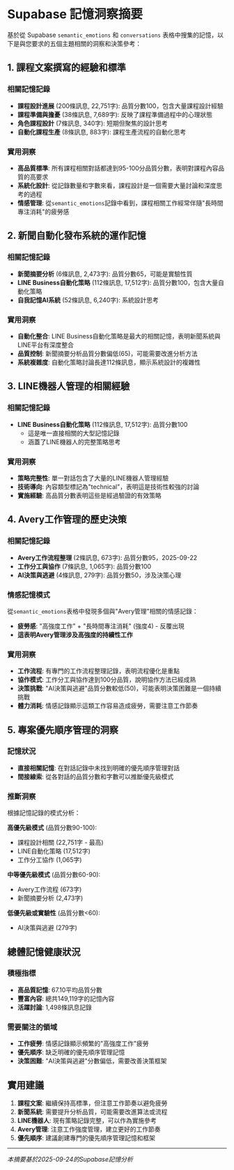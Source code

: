 # Supabase 記憶洞察摘要

基於從 Supabase `semantic_emotions` 和 `conversations` 表格中搜集的記憶，以下是與您要求的五個主題相關的洞察和決策參考：

## 1. 課程文案撰寫的經驗和標準

### 相關記憶記錄
- **課程設計進展** (200條訊息, 22,751字): 品質分數100，包含大量課程設計經驗
- **課程準備與擔憂** (38條訊息, 7,689字): 反映了課程準備過程中的心理狀態
- **角色課程設計** (7條訊息, 340字): 短期但聚焦的設計思考
- **自動化課程生產** (8條訊息, 883字): 課程生產流程的自動化思考

### 實用洞察
- **高品質標準**: 所有課程相關對話都達到95-100分品質分數，表明對課程內容品質的高要求
- **系統化設計**: 從記錄數量和字數來看，課程設計是一個需要大量討論和深度思考的過程
- **情感管理**: 從`semantic_emotions`記錄中看到，課程相關工作經常伴隨"長時間專注消耗"的疲勞感

## 2. 新聞自動化發布系統的運作記憶

### 相關記憶記錄  
- **新聞摘要分析** (6條訊息, 2,473字): 品質分數65，可能是實驗性質
- **LINE Business自動化策略** (112條訊息, 17,512字): 品質分數100，包含大量自動化策略
- **自我記憶AI系統** (52條訊息, 6,240字): 系統設計思考

### 實用洞察
- **自動化整合**: LINE Business自動化策略是最大的相關記憶，表明新聞系統與LINE平台有深度整合
- **品質控制**: 新聞摘要分析品質分數偏低(65)，可能需要改進分析方法
- **系統複雜度**: 自動化策略討論長達112條訊息，顯示系統設計的複雜性

## 3. LINE機器人管理的相關經驗

### 相關記憶記錄
- **LINE Business自動化策略** (112條訊息, 17,512字): 品質分數100
  - 這是唯一直接相關的大型記憶記錄
  - 涵蓋了LINE機器人的完整策略思考

### 實用洞察
- **策略完整性**: 單一對話包含了大量的LINE機器人管理經驗
- **技術導向**: 內容類型標記為"technical"，表明這是技術性較強的討論
- **實施經驗**: 高品質分數表明這些是經過驗證的有效策略

## 4. Avery工作管理的歷史決策

### 相關記憶記錄
- **Avery工作流程整理** (2條訊息, 673字): 品質分數95，2025-09-22
- **工作分工與協作** (7條訊息, 1,065字): 品質分數100  
- **AI決策與逃避** (4條訊息, 279字): 品質分數50，涉及決策心理

### 情感記憶模式
從`semantic_emotions`表格中發現多個與"Avery管理"相關的情感記錄：
- **疲勞感**: "高強度工作" + "長時間專注消耗" (強度4) - 反覆出現
- **這表明Avery管理涉及高強度的持續性工作**

### 實用洞察
- **工作流程**: 有專門的工作流程整理記錄，表明流程優化是重點
- **協作模式**: 工作分工與協作達到100分品質，說明協作方法已經成熟
- **決策挑戰**: "AI決策與逃避"品質分數較低(50)，可能表明決策困難是一個持續挑戰
- **體力消耗**: 情感記錄顯示這類工作容易造成疲勞，需要注意工作節奏

## 5. 專案優先順序管理的洞察

### 記憶狀況
- **直接相關記憶**: 在對話記錄中未找到明確的優先順序管理對話
- **間接線索**: 從各對話的品質分數和字數可以推斷優先級模式

### 推斷洞察
根據記憶記錄的模式分析：

**高優先級模式** (品質分數90-100):
- 課程設計相關 (22,751字 - 最高)
- LINE自動化策略 (17,512字)  
- 工作分工協作 (1,065字)

**中等優先級模式** (品質分數60-90):
- Avery工作流程 (673字)
- 新聞摘要分析 (2,473字)

**低優先級或實驗性** (品質分數<60):
- AI決策與逃避 (279字)

## 總體記憶健康狀況

### 積極指標
- **高品質記憶**: 67.10平均品質分數
- **豐富內容**: 總共149,119字的記憶內容
- **活躍討論**: 1,498條訊息記錄

### 需要關注的領域
- **工作疲勞**: 情感記錄顯示頻繁的"高強度工作"疲勞
- **優先順序**: 缺乏明確的優先順序管理記憶
- **決策困難**: "AI決策與逃避"分數偏低，需要改善決策框架

## 實用建議

1. **課程文案**: 繼續保持高標準，但注意工作節奏以避免疲勞
2. **新聞系統**: 需要提升分析品質，可能需要改進算法或流程  
3. **LINE機器人**: 現有策略記錄完整，可以作為實施參考
4. **Avery管理**: 注意工作強度管理，建立更好的工作節奏
5. **優先順序**: 建議創建專門的優先順序管理記憶和框架

---

*本摘要基於2025-09-24的Supabase記憶分析*